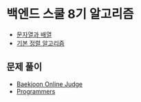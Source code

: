 # 백엔드 스쿨 8기 알고리즘

- [문자열과 배열](src/d1)
- [기본 정렬 알고리즘](src/d2)

## 문제 풀이

- [Baekjoon Online Judge](src/boj)
- [Programmers](src/programmers)
